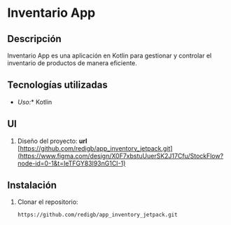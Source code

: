 
# Inventario App
## Descripción
Inventario App es una aplicación en Kotlin para gestionar y controlar el inventario de productos de manera eficiente.

## Tecnologías utilizadas
- *Uso:** Kotlin

## UI
1. Diseño del proyecto:
   **url**
   [https://github.com/redigb/app_inventory_jetpack.git](https://www.figma.com/design/X0F7xbstuUuerSK2J17Cfu/StockFlow?node-id=0-1&t=IeTFGY83l93nG1CI-1)
   

## Instalación
1. Clonar el repositorio:
   ```bash
   https://github.com/redigb/app_inventory_jetpack.git

